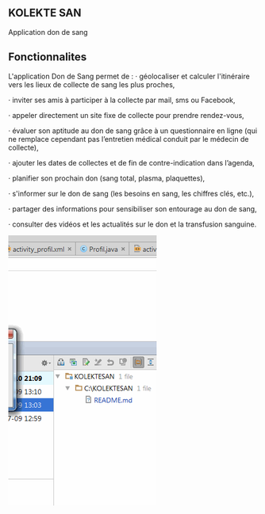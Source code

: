## KOLEKTE SAN
  Application don de sang
  
## Fonctionnalites 
 
L'application Don de Sang permet de :
·      géolocaliser et calculer l'itinéraire vers les lieux de collecte de sang les plus proches,

·      inviter ses amis à participer à la collecte par mail, sms ou Facebook,

·      appeler directement un site fixe de collecte pour prendre rendez-vous,

·      évaluer son aptitude au don de sang grâce à un questionnaire en ligne (qui ne remplace cependant pas l’entretien médical conduit par le médecin de collecte),

·      ajouter les dates de collectes et de fin de contre-indication dans l’agenda,

·      planifier son prochain don (sang total, plasma, plaquettes),

·      s'informer sur le don de sang (les besoins en sang, les chiffres clés, etc.),

·      partager des informations pour sensibiliser son entourage au don de sang,

·      consulter des vidéos et les actualités sur le don et la transfusion sanguine.


<img src="ko.gif"/>
